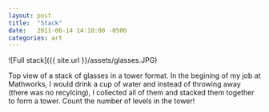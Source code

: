 ```yaml
---
layout: post
title:  "Stack"
date:   2011-06-14 14:10:00 -0500
categories: art
---
```


![Full stack]({{ site.url }}/assets/glasses.JPG)


Top view of a stack of glasses in a tower format. In the begining of my job at Mathworks, I would drink a cup of water and instead of throwing away (there was no recylcing), I collected all of them and stacked them together to form a tower. 
Count the number of levels in the tower!

